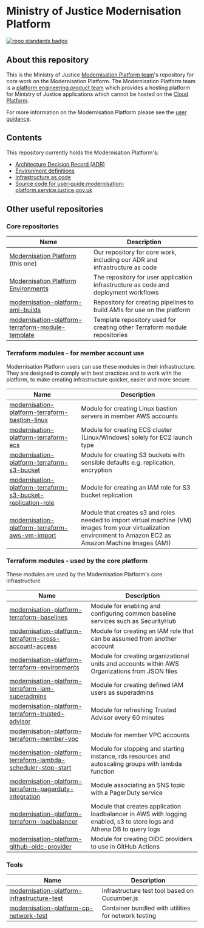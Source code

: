 # Ministry of Justice Modernisation Platform

[![repo standards badge](https://img.shields.io/badge/dynamic/json?color=blue&style=for-the-badge&logo=github&label=MoJ%20Compliant&query=%24.data%5B%3F%28%40.name%20%3D%3D%20%22modernisation-platform%22%29%5D.status&url=https%3A%2F%2Foperations-engineering-reports.cloud-platform.service.justice.gov.uk%2Fgithub_repositories)](https://operations-engineering-reports.cloud-platform.service.justice.gov.uk/github_repositories#modernisation-platform "Link to report")

## About this repository

This is the Ministry of Justice [Modernisation Platform team](https://github.com/orgs/ministryofjustice/teams/modernisation-platform)'s repository for core work on the Modernisation Platform. The Modernisation Platform team is a [platform engineering product team](https://www.thoughtworks.com/radar/techniques/platform-engineering-product-teams) which provides a hosting platform for Ministry of Justice applications which cannot be hosted on the [Cloud Platform](https://user-guide.cloud-platform.service.justice.gov.uk/#cloud-platform-user-guide).

For more information on the Modernisation Platform please see the [user guidance](https://user-guide.modernisation-platform.service.justice.gov.uk).

## Contents

This repository currently holds the Modernisation Platform's:

- [Architecture Decision Record (ADR)](architecture-decision-record)
- [Environment definitions](environments)
- [Infrastructure as code](terraform)
- [Source code for user-guide.modernisation-platform.service.justice.gov.uk](source)

## Other useful repositories

### Core repositories

| Name                                                                                                                                      | Description                                                                         |
| ----------------------------------------------------------------------------------------------------------------------------------------- | ----------------------------------------------------------------------------------- |
| [Modernisation Platform](https://github.com/ministryofjustice/modernisation-platform) (this one)                                          | Our repository for core work, including our ADR and infrastructure as code          |
| [Modernisation Platform Environments](https://github.com/ministryofjustice/modernisation-platform-environments)                           | The repository for user application infrastructure as code and deployment workflows |
| [modernisation-platform-ami-builds](https://github.com/ministryofjustice/modernisation-platform-ami-builds)                               | Repository for creating pipelines to build AMIs for use on the platform             |
| [modernisation-platform-terraform-module-template](https://github.com/ministryofjustice/modernisation-platform-terraform-module-template) | Template repository used for creating other Terraform module repositories           |

### Terraform modules - for member account use

Modernisation Platform users can use these modules in their infrastructure. They are designed to comply with best practices and to work with the platform, to make creating infrastructure quicker, easier and more secure.

| Name                                                                                                                                                              | Description                                                                                                                                                     |
| ----------------------------------------------------------------------------------------------------------------------------------------------------------------- | --------------------------------------------------------------------------------------------------------------------------------------------------------------- |
| [modernisation-platform-terraform-bastion-linux](https://github.com/ministryofjustice/modernisation-platform-terraform-bastion-linux)                             | Module for creating Linux bastion servers in member AWS accounts                                                                                                |
| [modernisation-platform-terraform-ecs](https://github.com/ministryofjustice/modernisation-platform-terraform-ecs)                                                 | Module for creating ECS cluster (Linux/Windows) solely for EC2 launch type                                                                                      |
| [modernisation-platform-terraform-s3-bucket](https://github.com/ministryofjustice/modernisation-platform-terraform-s3-bucket)                                     | Module for creating S3 buckets with sensible defaults e.g. replication, encryption                                                                              |
| [modernisation-platform-terraform-s3-bucket-replication-role](https://github.com/ministryofjustice/modernisation-platform-terraform-s3-bucket-replication-role)   | Module for creating an IAM role for S3 bucket replication                                                                                                       |
| [modernisation-platform-terraform-aws-vm-import](https://github.com/ministryofjustice/modernisation-platform-terraform-aws-vm-import)                             | Module that creates s3 and roles needed to import virtual machine (VM) images from your virtualization environment to Amazon EC2 as Amazon Machine Images (AMI) |

### Terraform modules - used by the core platform

These modules are used by the Modernisation Platform's core infrastructure

| Name                                                                                                                                                | Description                                                                                    |
| --------------------------------------------------------------------------------------------------------------------------------------------------- | ---------------------------------------------------------------------------------------------- |
| [modernisation-platform-terraform-baselines](https://github.com/ministryofjustice/modernisation-platform-terraform-baselines)                       | Module for enabling and configuring common baseline services such as SecurityHub               |
| [modernisation-platform-terraform-cross-account-access](https://github.com/ministryofjustice/modernisation-platform-terraform-cross-account-access) | Module for creating an IAM role that can be assumed from another account                       |
| [modernisation-platform-terraform-environments](https://github.com/ministryofjustice/modernisation-platform-terraform-environments)                 | Module for creating organizational units and accounts within AWS Organizations from JSON files |
| [modernisation-platform-terraform-iam-superadmins](https://github.com/ministryofjustice/modernisation-platform-terraform-iam-superadmins)           | Module for creating defined IAM users as superadmins                                           |
| [modernisation-platform-terraform-trusted-advisor](https://github.com/ministryofjustice/modernisation-platform-terraform-trusted-advisor)           | Module for refreshing Trusted Advisor every 60 minutes                                         |
| [modernisation-platform-terraform-member-vpc](https://github.com/ministryofjustice/modernisation-platform-terraform-member-vpc)                     | Module for member VPC accounts                                                                 |
| [modernisation-platform-terraform-lambda-scheduler-stop-start](https://github.com/ministryofjustice/modernisation-platform-terraform-lambda-scheduler-stop-start) | Module for stopping and starting instance, rds resources and autoscaling groups with lambda function                                                            |
| [modernisation-platform-terraform-pagerduty-integration](https://github.com/ministryofjustice/modernisation-platform-terraform-pagerduty-integration)             | Module associating an SNS topic with a PagerDuty service                                                                                                        |
| [modernisation-platform-terraform-loadbalancer](https://github.com/ministryofjustice/modernisation-platform-terraform-loadbalancer)                               | Module that creates application loadbalancer in AWS with logging enabled, s3 to store logs and Athena DB to query logs                                          |
| [modernisation-platform-github-oidc-provider](https://github.com/ministryofjustice/modernisation-platform-github-oidc-provider)                                   | Module for creating OIDC providers to use in GitHub Actions                                                                                                     |

### Tools

| Name                                                                                                                          | Description                                          |
| ----------------------------------------------------------------------------------------------------------------------------- | ---------------------------------------------------- |
| [modernisation-platform-infrastructure-test](https://github.com/ministryofjustice/modernisation-platform-infrastructure-test) | Infrastructure test tool based on Cucumber.js        |
| [modernisation-platform-cp-network-test](https://github.com/ministryofjustice/modernisation-platform-cp-network-test)         | Container bundled with utilities for network testing |
